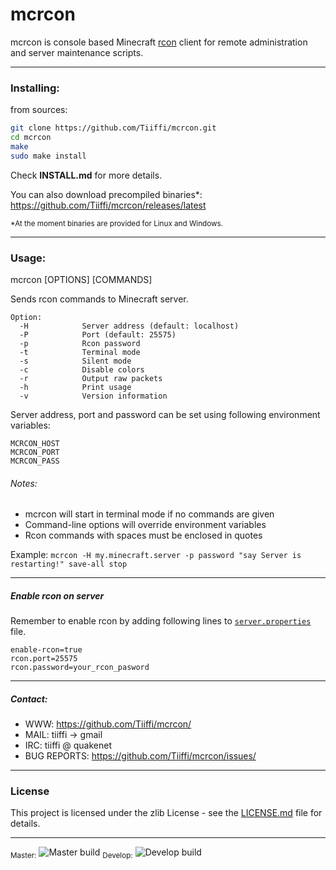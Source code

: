 # mcrcon

mcrcon is console based Minecraft [rcon](https://developer.valvesoftware.com/wiki/Source_RCON_Protocol) client for remote administration and server maintenance scripts.

---

### Installing:

from sources:
```sh
git clone https://github.com/Tiiffi/mcrcon.git
cd mcrcon
make
sudo make install
```
Check **INSTALL.md** for more details.

You can also download precompiled binaries*: https://github.com/Tiiffi/mcrcon/releases/latest

<sub>*At the moment binaries are provided for Linux and Windows.</sub>

---

### Usage:
mcrcon [OPTIONS] [COMMANDS]

Sends rcon commands to Minecraft server.

```
Option:
  -H            Server address (default: localhost)
  -P            Port (default: 25575)
  -p            Rcon password
  -t            Terminal mode
  -s            Silent mode
  -c            Disable colors
  -r            Output raw packets
  -h            Print usage
  -v            Version information
```
Server address, port and password can be set using following environment variables:
```
MCRCON_HOST
MCRCON_PORT
MCRCON_PASS
```
###### Notes:
- mcrcon will start in terminal mode if no commands are given
- Command-line options will override environment variables
- Rcon commands with spaces must be enclosed in quotes

Example:
  ```mcrcon -H my.minecraft.server -p password "say Server is restarting!" save-all stop```

---

##### Enable rcon on server
Remember to enable rcon by adding following lines to [```server.properties```](https://minecraft.gamepedia.com/Server.properties) file.
```
enable-rcon=true
rcon.port=25575
rcon.password=your_rcon_pasword
```

---

##### Contact:

* WWW:            https://github.com/Tiiffi/mcrcon/
* MAIL:           tiiffi -> gmail
* IRC:            tiiffi @ quakenet
* BUG REPORTS:    https://github.com/Tiiffi/mcrcon/issues/

---

### License

This project is licensed under the zlib License - see the [LICENSE.md](LICENSE.md) file for details.

---

<sub>Master:</sub> ![Master build](https://api.travis-ci.org/Tiiffi/mcrcon.svg?branch=master)
<sub>Develop:</sub> ![Develop build](https://api.travis-ci.org/Tiiffi/mcrcon.svg?branch=develop)
